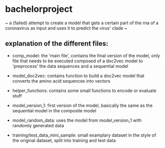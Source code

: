 # bachelorproject

~ a (failed) attempt to create a model that gets a certain part of the rna of a coronavirus as input and uses it to predict the virus' clade ~


## explanation of the different files:
 - comp_model: the 'main file', contains the final version of the model, only file that needs to be executed
               composed of a doc2vec model to 'preprocess' the data sequences and a sequential model
               
 - model_doc2vec: contains function to build a doc2vec model that converts the amino acid sequences into vectors 
 - helper_functions: contains some small functions to encode or evaluate stuff 
 - model_version_1: first version of the model, basically the same as the sequential model in the composite model
 - model_random_data: uses the model from model_version_1 with randomly generated data
 
 - training/test_data_mini_sample:  small examplary dataset in the style of the original dataset, split into training and test data
